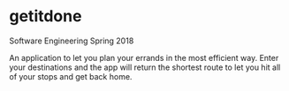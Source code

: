 # getitdone
Software Engineering Spring 2018


An application to let you plan your errands in the most efficient way. Enter your destinations and the app will return the shortest route to let you hit all of your stops and get back home.
